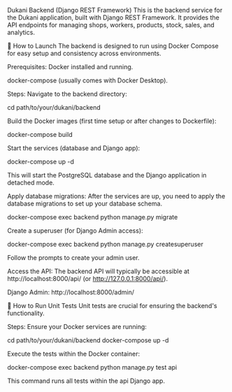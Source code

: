 Dukani Backend (Django REST Framework)
This is the backend service for the Dukani application, built with Django REST Framework. It provides the API endpoints for managing shops, workers, products, stock, sales, and analytics.

🚀 How to Launch
The backend is designed to run using Docker Compose for easy setup and consistency across environments.

Prerequisites:
Docker installed and running.

docker-compose (usually comes with Docker Desktop).

Steps:
Navigate to the backend directory:

cd path/to/your/dukani/backend

Build the Docker images (first time setup or after changes to Dockerfile):

docker-compose build

Start the services (database and Django app):

docker-compose up -d

This will start the PostgreSQL database and the Django application in detached mode.

Apply database migrations:
After the services are up, you need to apply the database migrations to set up your database schema.

docker-compose exec backend python manage.py migrate

Create a superuser (for Django Admin access):

docker-compose exec backend python manage.py createsuperuser

Follow the prompts to create your admin user.

Access the API:
The backend API will typically be accessible at http://localhost:8000/api/ (or http://127.0.0.1:8000/api/).

Django Admin: http://localhost:8000/admin/

🧪 How to Run Unit Tests
Unit tests are crucial for ensuring the backend's functionality.

Steps:
Ensure your Docker services are running:

cd path/to/your/dukani/backend
docker-compose up -d

Execute the tests within the Docker container:

docker-compose exec backend python manage.py test api

This command runs all tests within the api Django app.